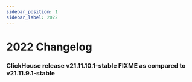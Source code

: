 ```yaml
---
sidebar_position: 1
sidebar_label: 2022
---
```


# 2022 Changelog

### ClickHouse release v21.11.10.1-stable FIXME as compared to v21.11.9.1-stable
